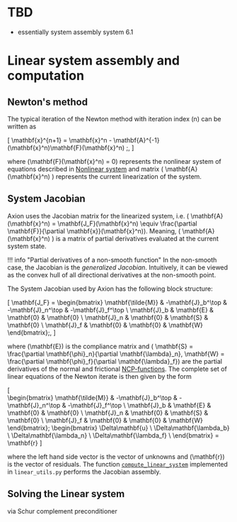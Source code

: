 # TBD

- essentially system assembly system 6.1


# Linear system assembly and computation

## Newton's method
The typical iteration of the Newton method with iteration index \(n\) can be written as

\[
    \mathbf{x}^{n+1} = \mathbf{x}^n - \mathbf{A}^{-1}(\mathbf{x}^n)\mathbf{F}(\mathbf{x}^n) \;,
\]

where \(\mathbf{F}(\mathbf{x}^n) = 0\) represents the nonlinear system of equations described in [Nonlinear system](./non-linear-system.md) and matrix \( \mathbf{A}(\mathbf{x}^n) \) represents the current linearization of the system.

## System Jacobian
Axion uses the Jacobian matrix for the linearized system, i.e. \( \mathbf{A}(\mathbf{x}^n) = \mathbf{J_F}(\mathbf{x}^n) \equiv \frac{\partial \mathbf{F}}{\partial \mathbf{x}}(\mathbf{x}^n)\). Meaning, \( \mathbf{A}(\mathbf{x}^n) \) is a matrix of partial derivatives evaluated at the current system state.

!!! info "Partial derivatives of a non-smooth function"
    In the non-smooth case, the Jacobian is the *generalized Jacobian*. Intuitively, it can be viewed as the convex hull of all directional derivatives at the non-smooth point.

The System Jacobian used by Axion has the following block structure:

\[  \mathbf{J_F} = 
    \begin{bmatrix}
        \mathbf{\tilde{M}} & -\mathbf{J}_b^\top & -\mathbf{J}_n^\top & -\mathbf{J}_f^\top \\
        \mathbf{J}_b & \mathbf{E} & \mathbf{0} & \mathbf{0} \\
        \mathbf{J}_n & \mathbf{0} & \mathbf{S} & \mathbf{0} \\
        \mathbf{J}_f & \mathbf{0} & \mathbf{0} & \mathbf{W}
    \end{bmatrix}\;,
\]

where \(\mathbf{E}\) is the compliance matrix and \( \mathbf{S} = \frac{\partial \mathbf{\phi}_n}{\partial \mathbf{\lambda}_n}, \mathbf{W} = \frac{\partial \mathbf{\phi}_f}{\partial \mathbf{\lambda}_f}\) are the partial derivatives of the normal and frictional [NCP-functions](./non-linear-system.md#nonlinear-complementarity). The complete set of linear equations of the Newton iterate is then given by the form 

\[  
    \begin{bmatrix}
        \mathbf{\tilde{M}} & -\mathbf{J}_b^\top & -\mathbf{J}_n^\top & -\mathbf{J}_f^\top \\
        \mathbf{J}_b & \mathbf{E} & \mathbf{0} & \mathbf{0} \\
        \mathbf{J}_n & \mathbf{0} & \mathbf{S} & \mathbf{0} \\
        \mathbf{J}_f & \mathbf{0} & \mathbf{0} & \mathbf{W}
    \end{bmatrix}\;
    \begin{bmatrix}
        \Delta\mathbf{u} \\
        \Delta\mathbf{\lambda_b} \\
        \Delta\mathbf{\lambda_n} \\
        \Delta\mathbf{\lambda_f} \\
    \end{bmatrix} = \mathbf{r}
\]

where the left hand side vector is the vector of unknowns and \(\mathbf{r}\) is the vector of residuals. The function [`compute_linear_system`](/src/axion/core/engine.py) implemented in `linear_utils.py` performs the Jacobian assembly.  

## Solving the Linear system
via Schur complement preconditioner

